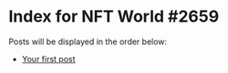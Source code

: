 # Index for NFT World #2659
Posts will be displayed in the order below:

- [Your first post](./001-first.md)

